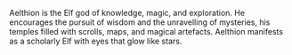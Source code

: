 
Aelthion is the Elf god of knowledge, magic, and exploration. He encourages the pursuit of wisdom and the unravelling of mysteries, his temples filled with scrolls, maps, and magical artefacts. Aelthion manifests as a scholarly Elf with eyes that glow like stars. 